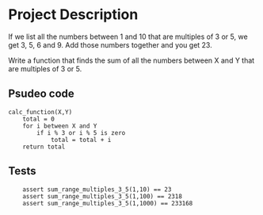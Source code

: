 # Project Description

If we list all the numbers between 1 and 10 that are multiples of 3 or 5, we get 3, 5, 6 and 9. Add those numbers together and you get 23.

Write a function that finds the sum of all the numbers between X and Y that are multiples of 3 or 5. 

## Psudeo code
```
calc_function(X,Y)
	total = 0
	for i between X and Y
		if i % 3 or i % 5 is zero
			total = total + i
	return total 
```
## Tests
```
	assert sum_range_multiples_3_5(1,10) == 23
	assert sum_range_multiples_3_5(1,100) == 2318
	assert sum_range_multiples_3_5(1,1000) == 233168
```

